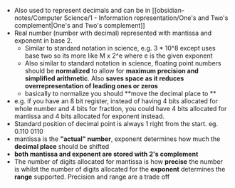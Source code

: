 - Also used to represent decimals and can be in [[obsidian-notes/Computer Science/1 - Information representation/One's and Two's complement|One's and Two's complement]]
- Real number (number with decimal) represented with  mantissa and exponent in base 2.
	- Similar to standard notation in science, e.g. 3 \* 10^8 except uses base two so its more like M x 2^e where e is the given exponent
	- Also similar to standard notation in science, floating point numbers should be **normalized** to allow for **maximum precision and simplified arithmetic**. Also **saves space as it reduces overrepresentation of leading ones or zeros**
	- basically to normalize you should **move the decimal place to **
- e.g. if you have an 8 bit register, instead of having 4 bits allocated for whole number and 4 bits for fraction, you could have 4 bits allocated for mantissa and 4 bits allocated for exponent instead.
- Standard position of decimal point is always 1 right from the start. eg. 0.110 0110
- mantissa is the **"actual" number**, exponent determines how much the **decimal place** should be shifted
- **both mantissa and exponent are stored with 2's complement**
- The number of digits allocated for mantissa is how **precise** the number is whilst the number of digits allocated for the **exponent** determines the **range** supported. Precision and range are a trade off